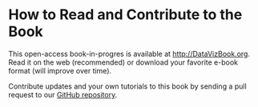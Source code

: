 # How to Read and Contribute to the Book

This open-access book-in-progres is available at http://DataVizBook.org. Read it on the web (recommended) or download your favorite e-book format (will improve over time).

Contribute updates and your own tutorials to this book by sending a pull request to our [GitHub repository](https://github.com/jackdougherty/datavizbook).